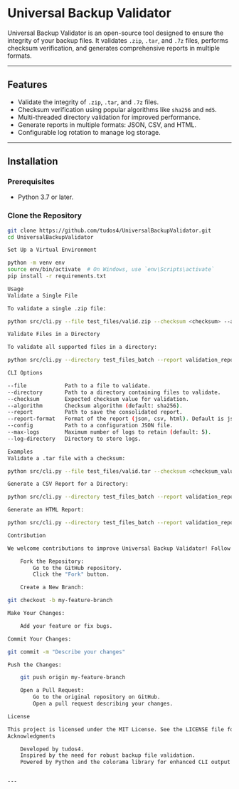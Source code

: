 # Universal Backup Validator

Universal Backup Validator is an open-source tool designed to ensure the integrity of your backup files. It validates `.zip`, `.tar`, and `.7z` files, performs checksum verification, and generates comprehensive reports in multiple formats.

---

## **Features**
- Validate the integrity of `.zip`, `.tar`, and `.7z` files.
- Checksum verification using popular algorithms like `sha256` and `md5`.
- Multi-threaded directory validation for improved performance.
- Generate reports in multiple formats: JSON, CSV, and HTML.
- Configurable log rotation to manage log storage.

---

## **Installation**

### Prerequisites
- Python 3.7 or later.

### Clone the Repository
```bash
git clone https://github.com/tudos4/UniversalBackupValidator.git
cd UniversalBackupValidator

Set Up a Virtual Environment

python -m venv env
source env/bin/activate  # On Windows, use `env\Scripts\activate`
pip install -r requirements.txt

Usage
Validate a Single File

To validate a single .zip file:

python src/cli.py --file test_files/valid.zip --checksum <checksum> --algorithm sha256

Validate Files in a Directory

To validate all supported files in a directory:

python src/cli.py --directory test_files_batch --report validation_report.json --report-format json

CLI Options

--file            Path to a file to validate.
--directory       Path to a directory containing files to validate.
--checksum        Expected checksum value for validation.
--algorithm       Checksum algorithm (default: sha256).
--report          Path to save the consolidated report.
--report-format   Format of the report (json, csv, html). Default is json.
--config          Path to a configuration JSON file.
--max-logs        Maximum number of logs to retain (default: 5).
--log-directory   Directory to store logs.

Examples
Validate a .tar file with a checksum:

python src/cli.py --file test_files/valid.tar --checksum <checksum_value> --algorithm md5

Generate a CSV Report for a Directory:

python src/cli.py --directory test_files_batch --report validation_report.csv --report-format csv

Generate an HTML Report:

python src/cli.py --directory test_files_batch --report validation_report.html --report-format html

Contribution

We welcome contributions to improve Universal Backup Validator! Follow these steps to contribute:

    Fork the Repository:
        Go to the GitHub repository.
        Click the "Fork" button.

    Create a New Branch:

git checkout -b my-feature-branch

Make Your Changes:

    Add your feature or fix bugs.

Commit Your Changes:

git commit -m "Describe your changes"

Push the Changes:

    git push origin my-feature-branch

    Open a Pull Request:
        Go to the original repository on GitHub.
        Open a pull request describing your changes.

License

This project is licensed under the MIT License. See the LICENSE file for more details.
Acknowledgments

    Developed by tudos4.
    Inspired by the need for robust backup file validation.
    Powered by Python and the colorama library for enhanced CLI output.


---
